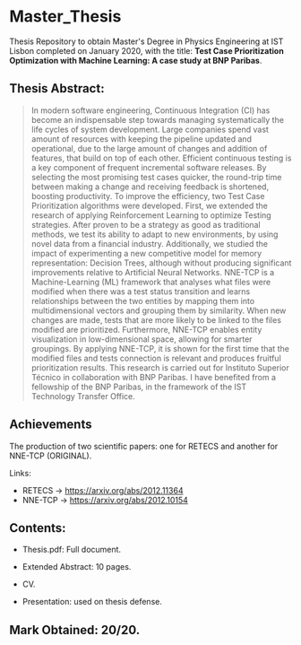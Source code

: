 # Master_Thesis

Thesis Repository to obtain Master's Degree in Physics Engineering at IST Lisbon completed on January 2020, with the title: **Test Case Prioritization Optimization with Machine Learning: A case study at BNP Paribas**. 

## Thesis Abstract:

> In modern software engineering, Continuous Integration (CI) has become an indispensable step towards managing systematically the life cycles of system development.  Large companies spend vast amount of resources with keeping the pipeline updated and operational, due to the large amount of changes and addition of features, that build on top of each other. Efficient continuous testing is a key component of frequent incremental software releases. By selecting the most promising test cases quicker, the round-trip time between making a change and receiving feedback is shortened, boosting productivity.  To improve the efficiency, two Test Case Prioritization algorithms were developed.
 First, we extended the research of applying Reinforcement Learning to optimize Testing strategies. After proven to be a strategy as good as traditional methods, we test its ability to adapt to new environments, by using novel data from a financial industry.
Additionally, we studied the impact of experimenting a new competitive model for memory representation: Decision Trees, although without producing significant improvements relative to Artificial Neural Networks.
 NNE-TCP is a Machine-Learning (ML) framework that analyses what files were modified when there was a test status transition and learns relationships between the two entities by mapping them into multidimensional vectors and grouping them by similarity. When new changes are made, tests that are more likely to be linked to the files modified are prioritized. Furthermore, NNE-TCP enables entity visualization in low-dimensional space, allowing for smarter groupings.
By applying NNE-TCP, it is shown for the first time that the modified files and tests connection is relevant and produces fruitful prioritization results.
 This research is carried out for Instituto Superior Técnico in collaboration with BNP Paribas. I have benefited
from a fellowship of the BNP Paribas, in the framework of the IST Technology Transfer Office.

## Achievements

The production of two scientific papers: one for RETECS and another for NNE-TCP (ORIGINAL). 

Links: 

- RETECS -> https://arxiv.org/abs/2012.11364
- NNE-TCP -> https://arxiv.org/abs/2012.10154

## Contents:

- Thesis.pdf: Full document. 

- Extended Abstract: 10 pages.

- CV.

- Presentation: used on thesis defense. 

## Mark Obtained: 20/20.

